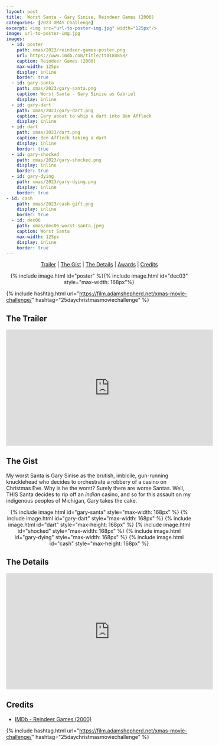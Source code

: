 ```yaml
---
layout: post
title:  Worst Santa - Gary Sinise, Reindeer Games (2000)
categories: [2023 XMAS Challenge]
excerpt: <img src="url-to-poster-img.jpg" width="125px"/>
image: url-to-poster-img.jpg
images:
  - id: poster
    path: xmas/2023/reindeer-games-poster.png
    url: https://www.imdb.com/title/tt0184858/
    caption: Reindeer Games (2000)
    max-width: 125px
    display: inline
    border: true
  - id: gary-santa
    path: xmas/2023/gary-santa.png
    caption: Worst Santa - Gary Sinise as Gabriel
    display: inline    
  - id: gary-dart
    path: xmas/2023/gary-dart.png
    caption: Gary about to whip a dart into Ben Affleck
    display: inline
  - id: dart
    path: xmas/2023/dart.png
    caption: Ben Affleck taking a dart
    display: inline
    border: true
  - id: gary-shocked
    path: xmas/2023/gary-shocked.png
    display: inline
    border: true
  - id: gary-dying
    path: xmas/2023/gary-dying.png
    display: inline
    border: true
- id: cash
    path: xmas/2023/cash-gift.png
    display: inline
    border: true
  - id: dec06
    path: xmas/dec06-worst-santa.jpeg
    caption: Worst Santa
    max-width: 125px
    display: inline
    border: true
---
```


<div style="text-align: center">
  <p><a href="#the-trailer">Trailer</a> | <a href="#the-gist">The Gist</a> | <a href="#the-details">The Details</a> | <a href="#awards">Awards</a> | <a href="#credits">Credits</a></p>
  <p>{% include image.html id="poster" %}{% include image.html id="dec03" style="max-width: 168px"%}</p>
</div>

{% include hashtag.html url="https://film.adamshepherd.net/xmas-movie-challenge/" hashtag="25daychristmasmoviechallenge" %}

## The Trailer 

<div style="text-align: center">
  <iframe width="560" height="315" src="https://www.youtube.com/embed/H52HE4WE4qw?si=FNcgknww-jhDNcgZ" title="YouTube video player" frameborder="0" allow="accelerometer; autoplay; clipboard-write; encrypted-media; gyroscope; picture-in-picture; web-share" allowfullscreen></iframe>
</div>

## The Gist

My worst Santa is Gary Sinise as the brutish, imbicile, gun-running knucklehead who decides to orchestrate a robbery of a casino on Christmas Eve. Why is he the worst? Surely there are worse Santas. Well, THIS Santa decides to rip off an _indian_ casino, and so for this assault on my indigenous peoples of Michigan, Gary takes the cake.



<div style="text-align: center">
  {% include image.html id="gary-santa" style="max-width: 168px" %}
  {% include image.html id="gary-dart" style="max-width: 168px" %}
  {% include image.html id="dart" style="max-height: 168px" %}
  {% include image.html id="shocked" style="max-width: 168px" %}
  {% include image.html id="gary-dying" style="max-width: 168px" %}
  {% include image.html id="cash" style="max-height: 168px" %}
</div>


## The Details

<iframe width="560" height="315" src="https://www.youtube.com/embed/c_7V6VgIvTY?si=z3X9lMXccQpj_GWl" title="YouTube video player" frameborder="0" allow="accelerometer; autoplay; clipboard-write; encrypted-media; gyroscope; picture-in-picture; web-share" allowfullscreen></iframe>


## Credits

* [IMDb - Reindeer Games (2000)](https://www.imdb.com/title/tt0184858/)


{% include hashtag.html url="https://film.adamshepherd.net/xmas-movie-challenge/" hashtag="25daychristmasmoviechallenge" %}

<p>&nbsp;</p>
